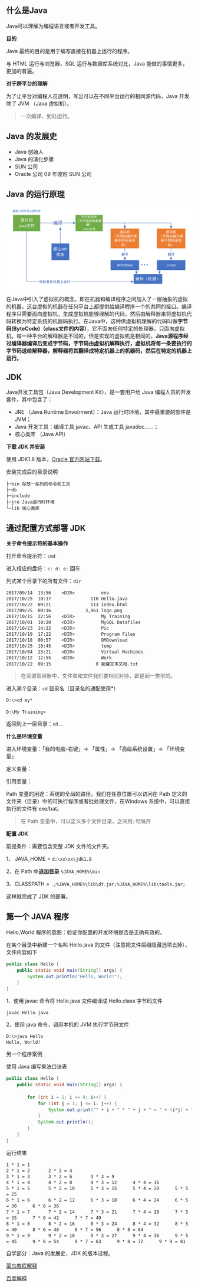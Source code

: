 
## 什么是Java

Java可以理解为编程语言或者开发工具。

**目的**

Java 最终的目的是用于编写直接在机器上运行的程序。

与 HTML 运行与浏览器，SQL 运行与数据库系统对比，Java 能做的事情更多，更加的普遍。

**对于跨平台的理解**

为了让平台对编程人员透明，写出可以在不同平台运行的相同源代码，Java 开发除了 JVM （Java 虚拟机）。

> 一次编译，到处运行。

## Java 的发展史

* Java 创始人
* Java 的演化步骤
* SUN 公司
* Oracle 公司 09 年收购 SUN 公司

## Java 的运行原理

![](/assets/020.png)

在Java中引入了虚拟机的概念。即在机器和编译程序之间加入了一层抽象的虚拟的机器。这台虚拟的机器在任何平台上都提供给编译程序一个的共同的接口。编译程序只需要面向虚拟机，生成虚拟机能够理解的代码，然后由解释器来将虚拟机代码转换为特定系统的机器码执行。在Java中，这种供虚拟机理解的代码叫做**字节码\(ByteCode\)（class文件的内容）**，它不面向任何特定的处理器，只面向虚拟机。每一种平台的解释器是不同的，但是实现的虚拟机是相同的。**Java源程序经过编译器编译后变成字节码，字节码由虚拟机解释执行，虚拟机将每一条要执行的字节码送给解释器，解释器将其翻译成特定机器上的机器码，然后在特定的机器上运行。**

## JDK

Java开发工具包（Java Development Kit），是一套用户给 Java 编程人员的开发套件，其中包含了：

* JRE （Java Runtime Envoirment）：Java 运行时环境，其中最重要的部件是 JVM；
* Java 开发工具：编译工具 javac、API 生成工具 javadoc......；
* 核心类库 （Java API）

**下载 JDK 并安装**

使用 JDK1.8 版本，[Oracle 官方网站下载](http://www.oracle.com/technetwork/java/javase/downloads/jdk8-downloads-2133151.html)。

安装完成后的目录说明

```
├─bin 存放一系列的命令和工具
├─db
├─include
├─jre Java运行时环境
└─lib 核心类库
```

## **通过配置方式部署 JDK**

**关于命令提示符的基本操作**

打开命令提示符：`cmd`

进入相应的盘符：`c: d: e:` 回车

列式某个目录下的所有文件：`dir`

```
2017/09/14  13:56    <DIR>          env
2017/10/25  10:17               110 Hello.java
2017/10/22  09:21               113 index.html
2017/09/25  09:16             3,961 logo.png
2017/10/15  22:56    <DIR>          My Training
2017/10/01  19:20    <DIR>          MySQL Datafiles
2017/10/23  14:22    <DIR>          Pic
2017/10/19  17:22    <DIR>          Program Files
2017/10/18  08:57    <DIR>          QMDownload
2017/10/25  10:45    <DIR>          temp
2017/10/04  23:21    <DIR>          Virtual Machines
2017/10/12  12:55    <DIR>          Work
2017/10/22  09:15                 0 新建文本文档.txt
```

> 在资源管理器中，文件夹和文件我们要相同对待，即是同一类型的。

进入某个目录：`cd` 目录名（目录名的通配使用\*）

```
D:\>cd my*

D:\My Training>
```

返回到上一层目录：`cd..`

**什么是环境变量**

进入环境变量：「我的电脑-右键」-&gt; 「属性」-&gt; 「高级系统设置」-&gt; 「环境变量」

定义变量：

引用变量：

Path 变量的用途：系统的全局的路径，我们在任意位置可以访问在 Path 定义的文件夹（目录）中的可执行程序或者批处理文件，在Windows 系统中，可以直接执行的文件有 exe/bat。

> 在 Path 变量中，可以定义多个文件目录，之间用`;`号隔开

**配置 JDK**

前提条件：需要包含完整 JDK 文件的文件夹。

1、 JAVA\_HOME = `d:\xx\xx\jdk1.8`

2、在 Path 中**追加目录** `%JAVA_HOME%\bin`

3、CLASSPATH = `.;%JAVA_HOME%\lib\dt.jar;%JAVA_HOME%\lib\tools.jar;`

这样就完成了 JDK 的部署。

## 第一个 JAVA 程序

Hello,World 程序的意图：验证你配置的开发环境是否是正确有效的。

在某个目录中新建一个名叫 Hello.java 的文件（注意把文件后缀隐藏选项去掉），文件内容如下

```java
public class Hello {
    public static void main(String[] args) {
        System.out.println("Hello, World!");
    }
}
```

1、使用 javac 命令将 Hello.java 文件编译成 Hello.class 字节码文件

```
javac Hello.java
```

2、使用 java 命令，调用本机的 JVM 执行字节码文件

```
D:\>java Hello
Hello, World!
```

另一个程序案例

使用 Java 编写乘法口诀表

```java
public class Hello {
    public static void main(String[] args) {

        for (int i = 1; i <= 9; i++) {
            for (int j = 1; j <= i; j++) {
                System.out.print("" + i + " * " + j + " = " + (i*j) + "\t");
            }
            System.out.println();
        }
    }
}
```

运行结果

```
1 * 1 = 1
2 * 1 = 2       2 * 2 = 4
3 * 1 = 3       3 * 2 = 6       3 * 3 = 9
4 * 1 = 4       4 * 2 = 8       4 * 3 = 12      4 * 4 = 16
5 * 1 = 5       5 * 2 = 10      5 * 3 = 15      5 * 4 = 20      5 * 5 = 25
6 * 1 = 6       6 * 2 = 12      6 * 3 = 18      6 * 4 = 24      6 * 5 = 30      6 * 6 = 36
7 * 1 = 7       7 * 2 = 14      7 * 3 = 21      7 * 4 = 28      7 * 5 = 35      7 * 6 = 42      7 * 7 = 49
8 * 1 = 8       8 * 2 = 16      8 * 3 = 24      8 * 4 = 32      8 * 5 = 40      8 * 6 = 48      8 * 7 = 56      8 * 8 = 64
9 * 1 = 9       9 * 2 = 18      9 * 3 = 27      9 * 4 = 36      9 * 5 = 45      9 * 6 = 54      9 * 7 = 63      9 * 8 = 72      9 * 9 = 81
```

自学部分：Java 的发展史，JDK 的版本过程。

[菜鸟教程解释](http://www.runoob.com/java/java-intro.html)

[百度解释](https://baike.baidu.com/item/Java/85979?fr=aladdin)

